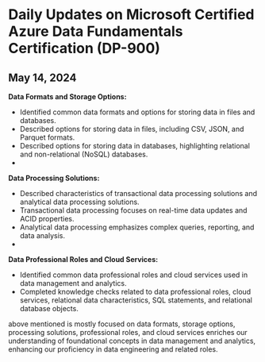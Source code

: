 # Daily Updates on Microsoft Certified Azure Data Fundamentals Certification (DP-900)

## May 14, 2024
**Data Formats and Storage Options:**
- Identified common data formats and options for storing data in files and databases.
- Described options for storing data in files, including CSV, JSON, and Parquet formats.
- Described options for storing data in databases, highlighting relational and non-relational (NoSQL) databases.
- 
**Data Processing Solutions:**
- Described characteristics of transactional data processing solutions and analytical data processing solutions.
- Transactional data processing focuses on real-time data updates and ACID properties.
- Analytical data processing emphasizes complex queries, reporting, and data analysis.
- 
**Data Professional Roles and Cloud Services:**
- Identified common data professional roles and cloud services used in data management and analytics.
- Completed knowledge checks related to data professional roles, cloud services, relational data characteristics, SQL statements, and relational database objects.

above mentioned is mostly focused on data formats, storage options, processing solutions, professional roles, and cloud services enriches our understanding of foundational concepts in data management and analytics, enhancing our proficiency in data engineering and related roles.
